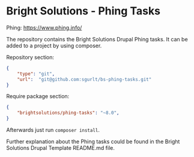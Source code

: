 # Bright Solutions - Phing Tasks

Phing: https://www.phing.info/

The repository contains the Bright Solutions Drupal Phing tasks.
It can be added to a project by using composer.

Repository section:

```JSON
{
    "type": "git",
    "url":  "git@github.com:sgurlt/bs-phing-tasks.git"
}
```

Require package section:

```JSON
{
    "brightsolutions/phing-tasks": "~8.0",
}
```

Afterwards just run `composer install`.

Further explanation about the Phing tasks could be found in the Bright Solutions Drupal Template README.md file.
